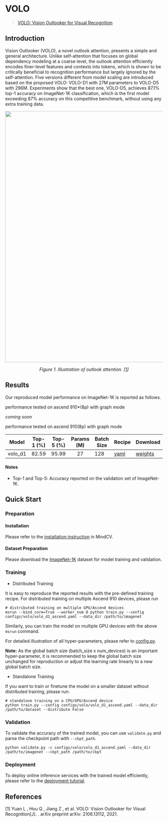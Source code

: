 # VOLO

> [VOLO: Vision Outlooker for Visual Recognition ](https://arxiv.org/abs/2106.13112)

## Introduction

Vision Outlooker (VOLO), a novel outlook attention, presents a simple and general architecture. Unlike self-attention
that focuses on global dependency modeling at a coarse level, the outlook attention efficiently encodes finer-level
features and contexts into tokens, which is shown to be critically beneficial to recognition performance but largely
ignored by the self-attention. Five versions different from model scaling are introduced based on the proposed VOLO:
VOLO-D1 with 27M parameters to VOLO-D5 with 296M. Experiments show that the best one, VOLO-D5, achieves 87.1% top-1
accuracy on ImageNet-1K classification, which is the first model exceeding 87% accuracy on this competitive benchmark,
without using any extra training data.

<p align="center">
  <img src="https://user-images.githubusercontent.com/61639773/249760556-b7aa4b23-a204-4061-8bed-170b02c52419.png" width=800 />
</p>
<p align="center">
  <em>Figure 1. Illustration of outlook attention. [<a href="#references">1</a>] </em>
</p>

## Results

Our reproduced model performance on ImageNet-1K is reported as follows.

performance tested on ascend 910*(8p) with graph mode

*coming soon*

performance tested on ascend 910(8p) with graph mode

<div align="center">

|  Model  | Top-1 (%) | Top-5 (%) | Params (M) | Batch Size | Recipe                                                                                     | Download                                                                            |
|:-------:|:---------:|:---------:|:----------:|------------|--------------------------------------------------------------------------------------------|-------------------------------------------------------------------------------------|
| volo_d1 |   82.59   |   95.99   |     27     | 128        | [yaml](https://github.com/mindspore-lab/mindcv/blob/main/configs/volo/volo_d1_ascend.yaml) | [weights](https://download.mindspore.cn/toolkits/mindcv/volo/volo_d1-c7efada9.ckpt) |

</div>

#### Notes

- Top-1 and Top-5: Accuracy reported on the validation set of ImageNet-1K.

## Quick Start

### Preparation

#### Installation

Please refer to the [installation instruction](https://github.com/mindspore-lab/mindcv#installation) in MindCV.

#### Dataset Preparation

Please download the [ImageNet-1K](https://www.image-net.org/challenges/LSVRC/2012/index.php) dataset for model training
and validation.

### Training

* Distributed Training

It is easy to reproduce the reported results with the pre-defined training recipe. For distributed training on multiple
Ascend 910 devices, please run

```shell
# distributed training on multiple GPU/Ascend devices
msrun --bind_core=True --worker_num 8 python train.py --config configs/volo/volo_d1_ascend.yaml --data_dir /path/to/imagenet
```


Similarly, you can train the model on multiple GPU devices with the above `msrun` command.

For detailed illustration of all hyper-parameters, please refer
to [config.py](https://github.com/mindspore-lab/mindcv/blob/main/config.py).

**Note:** As the global batch size (batch_size x num_devices) is an important hyper-parameter, it is recommended to keep
the global batch size unchanged for reproduction or adjust the learning rate linearly to a new global batch size.

- Standalone Training

If you want to train or finetune the model on a smaller dataset without distributed training, please run:

```shell
# standalone training on a CPU/GPU/Ascend device
python train.py --config configs/volo/volo_d1_ascend.yaml --data_dir /path/to/dataset --distribute False
```

### Validation

To validate the accuracy of the trained model, you can use `validate.py` and parse the checkpoint path
with `--ckpt_path`.

```shell
python validate.py -c configs/volo/volo_d1_ascend.yaml --data_dir /path/to/imagenet --ckpt_path /path/to/ckpt
```

### Deployment

To deploy online inference services with the trained model efficiently, please refer to
the [deployment tutorial](https://mindspore-lab.github.io/mindcv/tutorials/deployment/).

## References

[1] Yuan L , Hou Q , Jiang Z , et al. VOLO: Vision Outlooker for Visual Recognition[J]. . arXiv preprint arXiv:
2106.13112, 2021.
